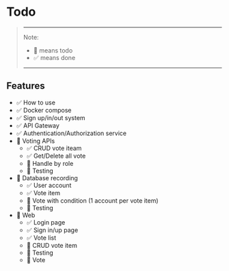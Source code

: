 # **Todo**

> ---
> Note:
>
> - 📝 means todo
> - ✅ means done
> 
> ---

## **Features**

- ✅ How to use
- ✅ Docker compose
- ✅ Sign up/in/out system
- ✅ API Gateway
- ✅ Authentication/Authorization service
- 📝 Voting APIs
  - ✅ CRUD vote iteam
  - ✅ Get/Delete all vote
  - 📝 Handle by role
  - 📝 Testing
- 📝 Database recording
  - ✅ User account
  - ✅ Vote item
  - 📝 Vote with condition (1 account per vote item)
  - 📝 Testing
- 📝 Web
  - ✅ Login page
  - ✅ Sign in/up page
  - ✅ Vote list
  - 📝 CRUD vote item
  - 📝 Testing
  - 📝 Vote
